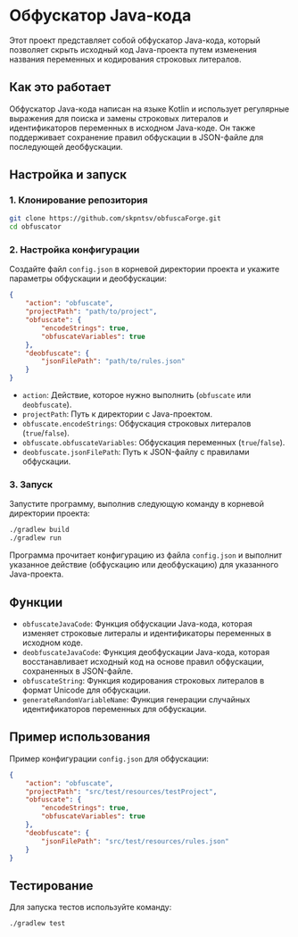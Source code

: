 # Обфускатор Java-кода

Этот проект представляет собой обфускатор Java-кода, который позволяет скрыть исходный код Java-проекта путем изменения названия переменных и кодирования строковых литералов.

## Как это работает

Обфускатор Java-кода написан на языке Kotlin и использует регулярные выражения для поиска и замены строковых литералов и идентификаторов переменных в исходном Java-коде. Он также поддерживает сохранение правил обфускации в JSON-файле для последующей деобфускации.

## Настройка и запуск

### 1. **Клонирование репозитория**

   ```bash
   git clone https://github.com/skpntsv/obfuscaForge.git
   cd obfuscator
   ```

### 2. **Настройка конфигурации**

   Создайте файл `config.json` в корневой директории проекта и укажите параметры обфускации и деобфускации:
   
   ```json
   {
       "action": "obfuscate", 
       "projectPath": "path/to/project",
       "obfuscate": {
           "encodeStrings": true,
           "obfuscateVariables": true
       },
       "deobfuscate": {
           "jsonFilePath": "path/to/rules.json"
       }
   }
   ```

   - `action`: Действие, которое нужно выполнить (`obfuscate` или `deobfuscate`).
   - `projectPath`: Путь к директории с Java-проектом.
   - `obfuscate.encodeStrings`: Обфускация строковых литералов (`true`/`false`).
   - `obfuscate.obfuscateVariables`: Обфускация переменных (`true`/`false`).
   - `deobfuscate.jsonFilePath`: Путь к JSON-файлу с правилами обфускации.

### 3. **Запуск**

   Запустите программу, выполнив следующую команду в корневой директории проекта:

   ```bash
   ./gradlew build
   ./gradlew run
   ```

   Программа прочитает конфигурацию из файла `config.json` и выполнит указанное действие (обфускацию или деобфускацию) для указанного Java-проекта.

## Функции

- `obfuscateJavaCode`: Функция обфускации Java-кода, которая изменяет строковые литералы и идентификаторы переменных в исходном коде.
- `deobfuscateJavaCode`: Функция деобфускации Java-кода, которая восстанавливает исходный код на основе правил обфускации, сохраненных в JSON-файле.
- `obfuscateString`: Функция кодирования строковых литералов в формат Unicode для обфускации.
- `generateRandomVariableName`: Функция генерации случайных идентификаторов переменных для обфускации.

## Пример использования

Пример конфигурации `config.json` для обфускации:

```json
{
    "action": "obfuscate",
    "projectPath": "src/test/resources/testProject",
    "obfuscate": {
        "encodeStrings": true,
        "obfuscateVariables": true
    },
    "deobfuscate": {
        "jsonFilePath": "src/test/resources/rules.json"
    }
}
```

## Тестирование

Для запуска тестов используйте команду:

```bash
./gradlew test
```